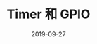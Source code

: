 ---
category: 硬件
tags: 
    - Linux 
    - 驱动
date: 2019-09-27
title: Timer 和 GPIO 
vssue-title: Timer 和 GPIO 
---